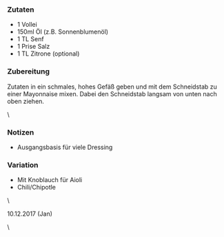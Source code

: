 ### Zutaten

* 1 Vollei
* 150ml Öl (z.B. Sonnenblumenöl)
* 1 TL Senf
* 1 Prise Salz
* 1 TL Zitrone (optional)

### Zubereitung

Zutaten in ein schmales, hohes Gefäß geben und mit dem Schneidstab zu einer Mayonnaise mixen. Dabei den Schneidstab langsam von unten nach oben ziehen. 

\

### Notizen

* Ausgangsbasis für viele Dressing

### Variation 

* Mit Knoblauch für Aioli
* Chili/Chipotle

\

10\.12.2017 (Jan)

\
